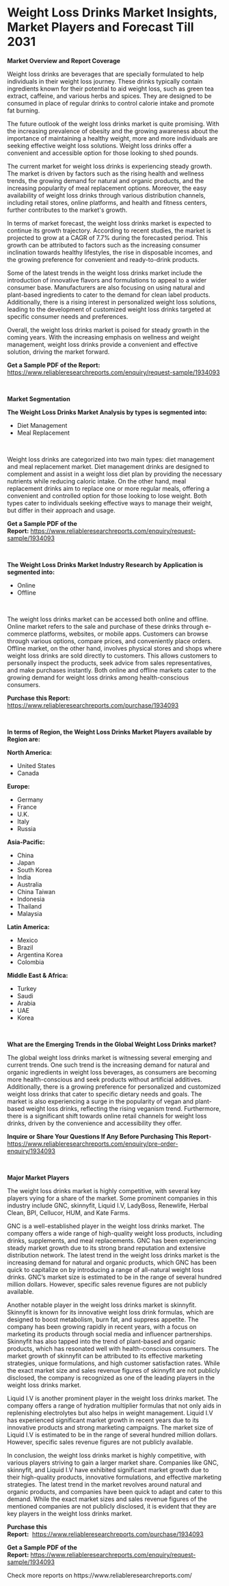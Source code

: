 <p><h1>Weight Loss Drinks Market Insights, Market Players and Forecast Till 2031</h1></p><p><strong>Market Overview and Report Coverage</strong></p>
<p><p>Weight loss drinks are beverages that are specially formulated to help individuals in their weight loss journey. These drinks typically contain ingredients known for their potential to aid weight loss, such as green tea extract, caffeine, and various herbs and spices. They are designed to be consumed in place of regular drinks to control calorie intake and promote fat burning.</p><p>The future outlook of the weight loss drinks market is quite promising. With the increasing prevalence of obesity and the growing awareness about the importance of maintaining a healthy weight, more and more individuals are seeking effective weight loss solutions. Weight loss drinks offer a convenient and accessible option for those looking to shed pounds.</p><p>The current market for weight loss drinks is experiencing steady growth. The market is driven by factors such as the rising health and wellness trends, the growing demand for natural and organic products, and the increasing popularity of meal replacement options. Moreover, the easy availability of weight loss drinks through various distribution channels, including retail stores, online platforms, and health and fitness centers, further contributes to the market's growth.</p><p>In terms of market forecast, the weight loss drinks market is expected to continue its growth trajectory. According to recent studies, the market is projected to grow at a CAGR of 7.7% during the forecasted period. This growth can be attributed to factors such as the increasing consumer inclination towards healthy lifestyles, the rise in disposable incomes, and the growing preference for convenient and ready-to-drink products.</p><p>Some of the latest trends in the weight loss drinks market include the introduction of innovative flavors and formulations to appeal to a wider consumer base. Manufacturers are also focusing on using natural and plant-based ingredients to cater to the demand for clean label products. Additionally, there is a rising interest in personalized weight loss solutions, leading to the development of customized weight loss drinks targeted at specific consumer needs and preferences.</p><p>Overall, the weight loss drinks market is poised for steady growth in the coming years. With the increasing emphasis on wellness and weight management, weight loss drinks provide a convenient and effective solution, driving the market forward.</p></p>
<p><strong>Get a Sample PDF of the Report:</strong> <a href="https://www.reliableresearchreports.com/enquiry/request-sample/1934093">https://www.reliableresearchreports.com/enquiry/request-sample/1934093</a></p>
<p>&nbsp;</p>
<p><strong>Market Segmentation</strong></p>
<p><strong>The Weight Loss Drinks Market Analysis by types is segmented into:</strong></p>
<p><ul><li>Diet Management</li><li>Meal Replacement</li></ul></p>
<p>&nbsp;</p>
<p><p>Weight loss drinks are categorized into two main types: diet management and meal replacement market. Diet management drinks are designed to complement and assist in a weight loss diet plan by providing the necessary nutrients while reducing caloric intake. On the other hand, meal replacement drinks aim to replace one or more regular meals, offering a convenient and controlled option for those looking to lose weight. Both types cater to individuals seeking effective ways to manage their weight, but differ in their approach and usage.</p></p>
<p><strong>Get a Sample PDF of the Report:</strong>&nbsp;<a href="https://www.reliableresearchreports.com/enquiry/request-sample/1934093">https://www.reliableresearchreports.com/enquiry/request-sample/1934093</a></p>
<p>&nbsp;</p>
<p><strong>The Weight Loss Drinks Market Industry Research by Application is segmented into:</strong></p>
<p><ul><li>Online</li><li>Offline</li></ul></p>
<p>&nbsp;</p>
<p><p>The weight loss drinks market can be accessed both online and offline. Online market refers to the sale and purchase of these drinks through e-commerce platforms, websites, or mobile apps. Customers can browse through various options, compare prices, and conveniently place orders. Offline market, on the other hand, involves physical stores and shops where weight loss drinks are sold directly to customers. This allows customers to personally inspect the products, seek advice from sales representatives, and make purchases instantly. Both online and offline markets cater to the growing demand for weight loss drinks among health-conscious consumers.</p></p>
<p><strong>Purchase this Report:</strong>&nbsp; <a href="https://www.reliableresearchreports.com/purchase/1934093">https://www.reliableresearchreports.com/purchase/1934093</a></p>
<p>&nbsp;</p>
<p><strong>In terms of Region, the Weight Loss Drinks Market Players available by Region are:</strong></p>
<p>
    <p> <strong> North America: </strong>
        <ul>
            <li>United States</li>
            <li>Canada</li>
        </ul>
        </p> 
    <p> <strong> Europe: </strong>
        <ul>
            <li>Germany</li>
            <li>France</li>
            <li>U.K.</li>
            <li>Italy</li>
            <li>Russia</li>
        </ul>
        </p> 
    <p> <strong> Asia-Pacific: </strong>
        <ul>
            <li>China</li>
            <li>Japan</li>
            <li>South Korea</li>
            <li>India</li>
            <li>Australia</li>
            <li>China Taiwan</li>
            <li>Indonesia</li>
            <li>Thailand</li>
            <li>Malaysia</li>
        </ul>
        </p> 
    <p> <strong> Latin America: </strong>
        <ul>
            <li>Mexico</li>
            <li>Brazil</li>
            <li>Argentina Korea</li>
            <li>Colombia</li>
        </ul>
        </p> 
    <p> <strong> Middle East & Africa: </strong>
        <ul>
            <li>Turkey</li>
            <li>Saudi</li>
            <li>Arabia</li>
            <li>UAE</li>
            <li>Korea</li>
        </ul>
    </p>
    </p>
<p>&nbsp;</p>
<p><strong>What are the Emerging Trends in the Global Weight Loss Drinks market?</strong></p>
<p><p>The global weight loss drinks market is witnessing several emerging and current trends. One such trend is the increasing demand for natural and organic ingredients in weight loss beverages, as consumers are becoming more health-conscious and seek products without artificial additives. Additionally, there is a growing preference for personalized and customized weight loss drinks that cater to specific dietary needs and goals. The market is also experiencing a surge in the popularity of vegan and plant-based weight loss drinks, reflecting the rising veganism trend. Furthermore, there is a significant shift towards online retail channels for weight loss drinks, driven by the convenience and accessibility they offer.</p></p>
<p><strong>Inquire or Share Your Questions If Any Before Purchasing This Report</strong>- <a href="https://www.reliableresearchreports.com/enquiry/pre-order-enquiry/1934093">https://www.reliableresearchreports.com/enquiry/pre-order-enquiry/1934093</a></p>
<p>&nbsp;</p>
<p><strong>Major Market Players</strong></p>
<p><p>The weight loss drinks market is highly competitive, with several key players vying for a share of the market. Some prominent companies in this industry include GNC, skinnyfit, Liquid I.V, LadyBoss, Renewlife, Herbal Clean, BPI, Cellucor, HUM, and Kate Farms. </p><p>GNC is a well-established player in the weight loss drinks market. The company offers a wide range of high-quality weight loss products, including drinks, supplements, and meal replacements. GNC has been experiencing steady market growth due to its strong brand reputation and extensive distribution network. The latest trend in the weight loss drinks market is the increasing demand for natural and organic products, which GNC has been quick to capitalize on by introducing a range of all-natural weight loss drinks. GNC’s market size is estimated to be in the range of several hundred million dollars. However, specific sales revenue figures are not publicly available.</p><p>Another notable player in the weight loss drinks market is skinnyfit. Skinnyfit is known for its innovative weight loss drink formulas, which are designed to boost metabolism, burn fat, and suppress appetite. The company has been growing rapidly in recent years, with a focus on marketing its products through social media and influencer partnerships. Skinnyfit has also tapped into the trend of plant-based and organic products, which has resonated well with health-conscious consumers. The market growth of skinnyfit can be attributed to its effective marketing strategies, unique formulations, and high customer satisfaction rates. While the exact market size and sales revenue figures of skinnyfit are not publicly disclosed, the company is recognized as one of the leading players in the weight loss drinks market.</p><p>Liquid I.V is another prominent player in the weight loss drinks market. The company offers a range of hydration multiplier formulas that not only aids in replenishing electrolytes but also helps in weight management. Liquid I.V has experienced significant market growth in recent years due to its innovative products and strong marketing campaigns. The market size of Liquid I.V is estimated to be in the range of several hundred million dollars. However, specific sales revenue figures are not publicly available.</p><p>In conclusion, the weight loss drinks market is highly competitive, with various players striving to gain a larger market share. Companies like GNC, skinnyfit, and Liquid I.V have exhibited significant market growth due to their high-quality products, innovative formulations, and effective marketing strategies. The latest trend in the market revolves around natural and organic products, and companies have been quick to adapt and cater to this demand. While the exact market sizes and sales revenue figures of the mentioned companies are not publicly disclosed, it is evident that they are key players in the weight loss drinks market.</p></p>
<p><strong>Purchase this Report:</strong>&nbsp;&nbsp;<a href="https://www.reliableresearchreports.com/purchase/1934093">https://www.reliableresearchreports.com/purchase/1934093</a></p>
<p></p>
<p><strong>Get a Sample PDF of the Report:</strong>&nbsp;<a href="https://www.reliableresearchreports.com/enquiry/request-sample/1934093">https://www.reliableresearchreports.com/enquiry/request-sample/1934093</a></p>
<p>Check more reports on https://www.reliableresearchreports.com/</p>